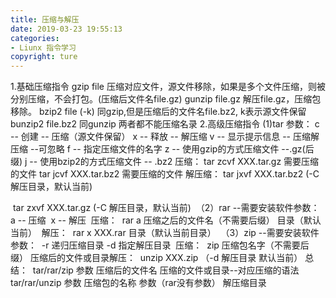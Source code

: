 ```yaml
---
title: 压缩与解压
date: 2019-03-23 19:55:13
categories: 
- Liunx 指令学习
copyright: ture
---
```


1.基础压缩指令
	gzip file		压缩对应文件，源文件移除，如果是多个文件压缩，则被分别压缩，不会打包。(压缩后文件名file.gz)
	gunzip file.gz		解压file.gz，压缩包移除。
	bzip2 file (-k)	同gzip,但是压缩后的文件名file.bz2, k表示源文件保留
	bunzip2 file.bz2   同gunzip
	两者都不能压缩名录
2.高级压缩指令
	(1)tar
		参数：
			c -- 创建  -- 压缩（源文件保留）
			x -- 释放  -- 解压缩
			v -- 显示提示信息 -- 压缩解压缩 --可忽略
			f -- 指定压缩文件的名字
			z -- 使用gzip的方式压缩文件 --.gz(后缀)
			j -- 使用bzip2的方式压缩文件 -- .bz2
		压缩：
			tar zcvf XXX.tar.gz 需要压缩的文件
			tar jcvf XXX.tar.bz2 需要压缩的文件
		解压缩：
			tar jxvf XXX.tar.bz2 (-C 解压目录，默认当前)

<!--more-->

​			tar zxvf XXX.tar.gz (-C 解压目录，默认当前)
​	（2）rar  --需要安装软件
​		参数：
​			a -- 压缩
​			x -- 解压
​		压缩：
​			rar a 压缩之后的文件名（不需要后缀） 目录（默认当前）
​		解压：
​			rar x XXX.rar 目录（默认当前目录）
​	（3）zip  --需要安装软件
​		参数：
​			-r 递归压缩目录
​			-d 指定解压目录
​		压缩：
​			zip 压缩包名字（不需要后缀） 压缩后的文件或目录
​		解压：
​			unzip XXX.zip （-d 解压目录  默认当前）
总结：
​	tar/rar/zip 参数  压缩后的文件名  压缩的文件或目录--对应压缩的语法
​	tar/rar/unzip 参数 压缩包的名称 参数（rar没有参数） 解压缩目录